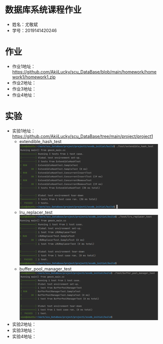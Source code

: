 # 数据库系统课程作业

- 姓名：尤敬斌
- 学号：2019141420246

# 作业
- 作业1地址：https://github.com/AkiiLucky/scu_DataBase/blob/main/homework/homework1/homework1.zip
- 作业2地址：
- 作业3地址：
- 作业4地址：

# 实验
- 实验1地址：https://github.com/AkiiLucky/scu_DataBase/tree/main/project/project1
  - extendible_hash_test![Alt text](./image/hash_test.png)
  - lru_replacer_test![Alt text](./image/lru_test.png)
  - buffer_pool_manager_test![Alt text](./image/buffer_test.png)
- 实验2地址：
- 实验3地址：
- 实验4地址：


